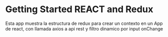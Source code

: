 # Getting Started REACT and Redux

Esta app muestra la estructura de redux para crear un contexto en un App de react, con llamada axios a api rest y filtro dinamico por input onChange

